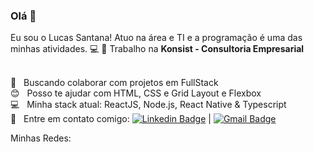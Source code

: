 ### Olá 👋

Eu sou o Lucas Santana! Atuo na área e TI e a programação é uma das minhas atividades. :computer: :rocket:
Trabalho na **Konsist - Consultoria Empresarial**

<br/> :purple_heart: &nbsp; Buscando colaborar com projetos em FullStack
 <br/> :blush: &nbsp; Posso te ajudar com HTML, CSS e Grid Layout e Flexbox
 <br/> :computer: &nbsp; Minha stack atual: ReactJS, Node.js, React Native & Typescript
 <br/> :email: &nbsp; Entre em contato comigo: [![Linkedin Badge](https://img.shields.io/badge/-LucasSantana-blue?style=flat-square&logo=Linkedin&logoColor=white&link=https://www.linkedin.com/in/lucas-santana-rodrigues/)](https://www.linkedin.com/in/lucas-santana-rodrigues/) 
| 
[![Gmail Badge](https://img.shields.io/badge/-tgmarinho@gmail.com-c14438?style=flat-square&logo=Gmail&logoColor=white&link=mailto:lucassice@gmail.com)](mailto:lucassice@gmail.com)


Minhas Redes:




<!--
**lucassantanar/lucassantanar** is a ✨ _special_ ✨ repository because its `README.md` (this file) appears on your GitHub profile.

Here are some ideas to get you started:

- 🔭 I’m currently working on ...
- 🌱 I’m currently learning ...
- 👯 I’m looking to collaborate on ...
- 🤔 I’m looking for help with ...
- 💬 Ask me about ...
- 📫 How to reach me: ...
- 😄 Pronouns: ...
- ⚡ Fun fact: ...
-->
